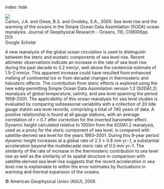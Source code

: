 index: hide

<div class="Citation">
    <div class="Citation-thumb CitationThumb-linked"  data-href="https://doi.org/10.1029/2004jc002817">
      <img src="https://static.claimspace.cloud/climate-study-static/refs/thumbs/13/Carton_et_al_2005-thumb.png" />
    </div>

  <div class="Citation-body">
    <div class="Citation-text">Carton, J.A. and Giese, B.S. and Grodsky, S.A., 2005: Sea level rise and the warming of the oceans in the Simple Ocean Data Assimilation (SODA) ocean reanalysis. <span class="Article-journal">Journal of Geophysical Research - Oceans, </span><span class="Article-volume">110, </span>C09006pp.</div>
    <div class="Citation-links">
      <div class="CitationLink" data-href="https://doi.org/10.1029/2004jc002817">
        <div class="CitationLink-icon CitationLink-Doi"></div>
        <div class="CitationLink-text">DOI</div>
      </div>
      <div class="CitationLink" data-href="https://scholar.google.com/scholar?q=10.1029/2004jc002817">
        <div class="CitationLink-icon CitationLink-Scholar"></div>
        <div class="CitationLink-text">Google Scholar</div>
      </div>
    </div>
  </div>
</div>

A new reanalysis of the global ocean circulation is used to distinguish between the steric and eustatic components of sea level rise. Recent altimeter observations indicate an increase in the rate of sea level rise during the past decade to 3.2 mm/yr, well above the centennial estimate of 1.5–2 mm/yr. This apparent increase could have resulted from enhanced melting of continental ice or from decadal changes in thermosteric and halosteric effects. The contribution from steric effects is explored using the new eddy‐permitting Simple Ocean Data Assimilation version 1.2 (SODA1.2) reanalysis of global temperature, salinity, and sea level spanning the period 1958–2001. The applicability of this ocean reanalysis for sea level studies is evaluated by comparing subseasonal variability with a collection of 20 tide gauge station sea level records, comprising a total of 740 years of data. A positive relationship is found at all gauge stations, with an average correlation of r = 0.7 after correction for the inverted barometer effect. Dynamic height calculated relative to 1000m from the SODA1.2 reanalysis, used as a proxy for the steric component of sea level, is compared with satellite‐derived sea level for the years 1993–2001. During this 9‐year period dynamic height increases at a global rate of 2.3 ± 0.8 mm yr−1, a substantial acceleration beyond the multidecadal steric rate of 0.5 mm yr−1. The similarity of the rate of increase in the thermosteric contribution to sea level rise as well as the similarity of its spatial structure in comparison with satellite‐derived sea level rise suggests that the recent acceleration in sea level rise is explainable to within the error estimates by fluctuations in warming and thermal expansion of the oceans.

<div class="Citation-copy">
&copy; American Geophysical Union (AGU), 2005
</div>